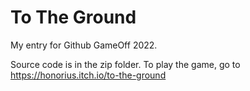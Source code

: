 # To The Ground
My entry for Github GameOff 2022.

Source code is in the zip folder. To play the game, go to https://honorius.itch.io/to-the-ground
